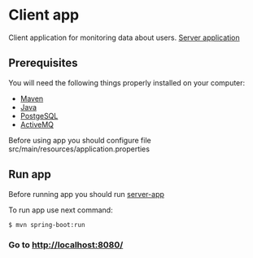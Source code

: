 # Сlient app
Client application for monitoring data about users. [Server application](https://github.com/avtsuran/server-app/)
## Prerequisites
You will need the following things properly installed on your computer:

* [Maven](https://maven.apache.org/)
* [Java](http://www.oracle.com/technetwork/java/javase/downloads/index.html)
* [PostgeSQL](https://www.postgresql.org/)
* [ActiveMQ](http://activemq.apache.org/)

Before using app you should configure file src/main/resources/application.properties

## Run app
Before running app you should run [server-app](https://github.com/avtsuran/server-app/)

To run app use next command:
````
$ mvn spring-boot:run
````

### Go to [http://localhost:8080/](http://localhost:8080/)